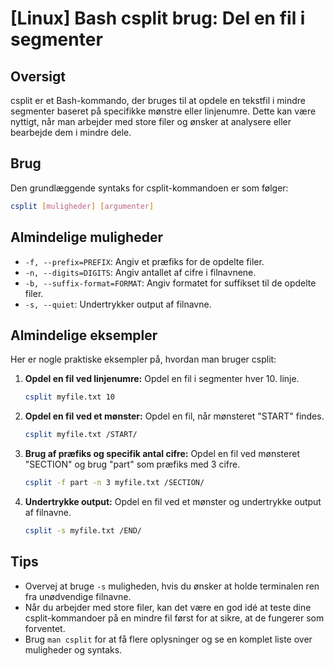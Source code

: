 # [Linux] Bash csplit brug: Del en fil i segmenter

## Oversigt
csplit er et Bash-kommando, der bruges til at opdele en tekstfil i mindre segmenter baseret på specifikke mønstre eller linjenumre. Dette kan være nyttigt, når man arbejder med store filer og ønsker at analysere eller bearbejde dem i mindre dele.

## Brug
Den grundlæggende syntaks for csplit-kommandoen er som følger:

```bash
csplit [muligheder] [argumenter]
```

## Almindelige muligheder
- `-f, --prefix=PREFIX`: Angiv et præfiks for de opdelte filer.
- `-n, --digits=DIGITS`: Angiv antallet af cifre i filnavnene.
- `-b, --suffix-format=FORMAT`: Angiv formatet for suffikset til de opdelte filer.
- `-s, --quiet`: Undertrykker output af filnavne.

## Almindelige eksempler
Her er nogle praktiske eksempler på, hvordan man bruger csplit:

1. **Opdel en fil ved linjenumre:**
   Opdel en fil i segmenter hver 10. linje.
   ```bash
   csplit myfile.txt 10
   ```

2. **Opdel en fil ved et mønster:**
   Opdel en fil, når mønsteret "START" findes.
   ```bash
   csplit myfile.txt /START/
   ```

3. **Brug af præfiks og specifik antal cifre:**
   Opdel en fil ved mønsteret "SECTION" og brug "part" som præfiks med 3 cifre.
   ```bash
   csplit -f part -n 3 myfile.txt /SECTION/
   ```

4. **Undertrykke output:**
   Opdel en fil ved et mønster og undertrykke output af filnavne.
   ```bash
   csplit -s myfile.txt /END/
   ```

## Tips
- Overvej at bruge `-s` muligheden, hvis du ønsker at holde terminalen ren fra unødvendige filnavne.
- Når du arbejder med store filer, kan det være en god idé at teste dine csplit-kommandoer på en mindre fil først for at sikre, at de fungerer som forventet.
- Brug `man csplit` for at få flere oplysninger og se en komplet liste over muligheder og syntaks.